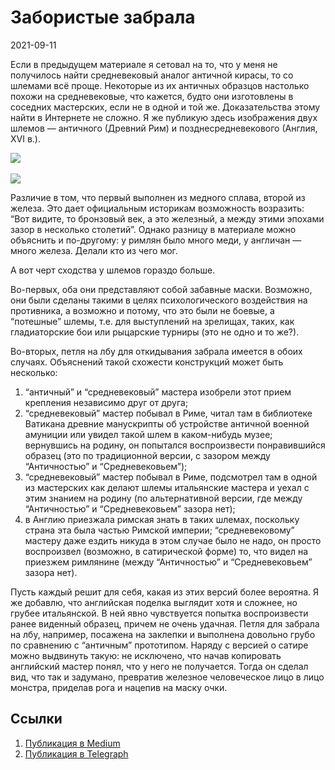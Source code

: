 # Забористые забрала

<p class="text-end time-holder"><time>2021-09-11</time></p>

Если в предыдущем материале я сетовал на то, что у меня не получилось
найти средневековый аналог античной кирасы, то со шлемами всё проще.
Некоторые из их античных образцов настолько похожи на средневековые,
что кажется, будто они изготовлены в соседних мастерских, если не в
одной и той же. Доказательства этому найти в Интернете не сложно. Я же
публикую здесь изображения двух шлемов — античного (Древний Рим) и
позднесредневекового (Англия, XVI в.).

![](content/img/0mjNSR3C8HP90hiv.jpg)
<br><br>
![](content/img/Q7gUjJeMwyF0uBTj.jpg)

Различие в том, что первый выполнен из медного сплава, второй из
железа. Это дает официальным историкам возможность возразить: “Вот
видите, то бронзовый век, а это железный, а между этими эпохами зазор в
несколько столетий”. Однако разницу в материале можно объяснить и
по-другому: у римлян было много меди, у англичан — много железа. Делали
кто из чего мог.

А вот черт сходства у шлемов гораздо больше.

Во-первых, оба они представляют собой забавные маски. Возможно, они
были сделаны такими в целях психологического воздействия на противника,
а возможно и потому, что это были не боевые, а “потешные” шлемы, т.е.
для выступлений на зрелищах, таких, как гладиаторские бои или рыцарские
турниры (это не одно и то же?).

Во-вторых, петля на лбу для откидывания забрала имеется в обоих
случаях. Объяснений такой схожести конструкций может быть несколько:

1. “античный” и “средневековый” мастера изобрели этот прием крепления
       независимо друг от друга;
2. “средневековый” мастер побывал в Риме, читал там в библиотеке
       Ватикана древние манускрипты об устройстве античной военной
       амуниции или увидел такой шлем в каком-нибудь музее; вернувшись на
       родину, он попытался воспроизвести понравившийся образец (это по
       традиционной версии, с зазором между “Античностью” и
       “Средневековьем”);
3. “средневековый” мастер побывал в Риме, подсмотрел там в одной из
       мастерских как делают шлемы итальянские мастера и уехал с этим
       знанием на родину (по альтернативной версии, где между
       “Античностью” и “Средневековьем” зазора нет);
4. в Англию приезжала римская знать в таких шлемах, поскольку страна
       эта была частью Римской империи; “средневековому” мастеру даже
       ездить никуда в этом случае было не надо, он просто воспроизвел
       (возможно, в сатирической форме) то, что видел на приезжем
       римлянине (между “Античностью” и “Средневековьем” зазора нет).

Пусть каждый решит для себя, какая из этих версий более вероятна. Я же
добавлю, что английская поделка выглядит хотя и сложнее, но грубее
итальянской. В ней явно чувствуется попытка воспроизвести ранее
виденный образец, причем не очень удачная. Петля для забрала на лбу,
например, посажена на заклепки и выполнена довольно грубо по сравнению
с “античным” прототипом. Наряду с версией о сатире можно выдвинуть
такую: не исключено, что начав копировать английский мастер понял, что
у него не получается. Тогда он сделал вид, что так и задумано,
превратив железное человеческое лицо в лицо монстра, приделав рога и
нацепив на маску очки.




## Ссылки

1. [Публикация в Medium](https://yababay.medium.com/забористые-забрала-196f97d28552)
1. [Публикация в Telegraph](https://telegra.ph/Zaboristye-zabrala-09-11)